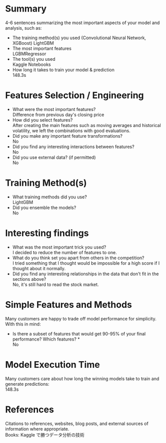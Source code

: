 # Summary

4-6 sentences summarizing the most important aspects of your model and analysis, such as:

- The training method(s) you used (Convolutional Neural Network, XGBoost)
  LightGBM
- The most important features  
  LGBMRegressor
- The tool(s) you used  
  Kaggle Notebooks
- How long it takes to train your model & prediction  
  148.3s

# Features Selection / Engineering

- What were the most important features?  
  Difference from previous day's closing price
- How did you select features?  
  After creating the main features such as moving averages and historical volatility, we left the combinations with good evaluations.
- Did you make any important feature transformations?  
  No
- Did you find any interesting interactions between features?  
  No
- Did you use external data? (if permitted)  
  No

# Training Method(s)

- What training methods did you use?  
  LightGBM
- Did you ensemble the models?  
  No

# Interesting findings

- What was the most important trick you used?  
  I decided to reduce the number of features to one.
- What do you think set you apart from others in the competition?  
  I tried something that I thought would be impossible for a high score if I thought about it normally.
- Did you find any interesting relationships in the data that don't fit in the sections above?  
  No, it's still hard to read the stock market.

# Simple Features and Methods

Many customers are happy to trade off model performance for simplicity. With this in mind:

- Is there a subset of features that would get 90-95% of your final performance? Which features? \*  
  No

# Model Execution Time

Many customers care about how long the winning models take to train and generate predictions:  
148.3s

# References

Citations to references, websites, blog posts, and external sources of information where appropriate.  
Books: Kaggle で勝つデータ分析の技術

